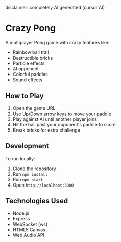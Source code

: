 disclaimer: completely AI generated (cursor AI)

# Crazy Pong

A multiplayer Pong game with crazy features like:
- Rainbow ball trail
- Destructible bricks
- Particle effects
- AI opponent
- Colorful paddles
- Sound effects

## How to Play

1. Open the game URL
2. Use Up/Down arrow keys to move your paddle
3. Play against AI until another player joins
4. Hit the ball past your opponent's paddle to score
5. Break bricks for extra challenge

## Development

To run locally:
1. Clone the repository
2. Run `npm install`
3. Run `npm start`
4. Open `http://localhost:3000`

## Technologies Used

- Node.js
- Express
- WebSocket (ws)
- HTML5 Canvas
- Web Audio API 
